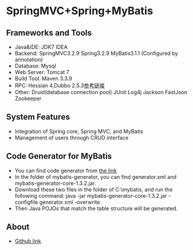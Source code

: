 SpringMVC+Spring+MyBatis
========================

Frameworks and Tools
-----------------------------------
* Java&IDE: JDK7 IDEA
* Backend:  SpringMVC3.2.9 Spring3.2.9 MyBatis3.1.1 (Configured by annotation)
* Database: Mysql
* Web Server: Tomcat 7
* Build Tool: Maven 3.3.9
* RPC: Hessian 4,Dubbo 2.5.3[参考链接](http://blog.csdn.net/congcong68/article/details/41113239)
* Other: Druid(database connection pool) JUnit Log4j Jackson FastJson Zookeeper

System Features
-----------------------------------
* Integration of Spring core, Spring MVC, and MyBatis
* Management of users through CRUD interface

Code Generator for MyBatis
-----------------------------------
* You can find code generator from [the link](http://mybatis.github.io/generator/)
* In the folder of mybatis-generator, you can find generator.xml and mybatis-generator-core-1.3.2.jar. 
* Download these two files in the folder of C:\mybatis, and run the following command:
  java -jar mybatis-generator-core-1.3.2.jar -configfile generator.xml -overwrite
* Then Java POJOs that match the table structure will be generated.

About
-----------------------------------
* [Github link](https://github.com/jgroups)
